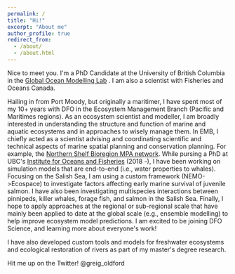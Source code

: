 ```yaml
---
permalink: /
title: "Hi!"
excerpt: "About me"
author_profile: true
redirect_from: 
  - /about/
  - /about.html
---
```


Nice to meet you. I'm a PhD Candidate at the University of British Columbia in the [Global Ocean Modelling Lab](https://oceans.ubc.ca/villy-christensen/) . 
I am also a scientist with Fisheries and Oceans Canada. 

Hailing in from Port Moody, but originally a maritimer, I have spent most of my 10+ years with DFO in the Ecosystem Management Branch (Pacific and Maritimes regions).
As an ecosystem scientist and modeller, I am broadly interested in understanding the structure and function of marine and aquatic ecosystems and in approaches to wisely manage them.
 In EMB, I chiefly acted as a scientist advising and coordinating scientific and technical aspects of marine spatial planning and conservation planning. 
For example, the [Northern Shelf Bioregion MPA network](https://www.newswire.ca/news-releases/marine-protected-area-network-partners-endorse-plan-to-protect-british-columbia-s-north-coast-848170307.html). 
While pursing a PhD at UBC's [Institute for Oceans and Fisheries](https://oceans.ubc.ca/) (2018 -), I have been working on simulation models that are end-to-end (i.e., water properties to whales). 
 Focusing on the Salish Sea, I am using a custom framework (NEMO->Ecospace) to investigate factors affecting early marine survival of juvenile salmon. 
 I have also been investigating multispecies interactions between pinnipeds, killer whales, forage fish, and salmon in the Salish Sea. 
 Finally, I hope to apply approaches at the regional or sub-regional scale that have mainly been applied to date at the global scale (e.g., ensemble modelling) to help improve ecosystem model predictions.
 I am excited to be joining DFO Science, and learning more about everyone's work!

I have also developed custom tools and models for freshwater ecosystems and ecological restoration of rivers as part 
of my master's degree research. 

Hit me up on the Twitter! @greig_oldford
